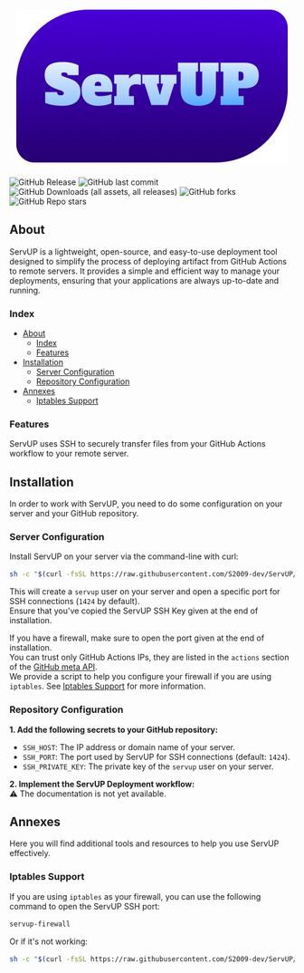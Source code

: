<!-- ###############################################
# ServUP  Copyright (C) 2025  S2009                #
# LICENSE: GPL-3.0                                 #
# Source Code: https://github.com/S2009-dev/ServUP #
#################################################### -->

# <center>[![ServUp Banner](./src/logo.png)](https://github.com/marketplace/actions/servup-deployment)</center>

![GitHub Release](https://img.shields.io/github/v/release/S2009-dev/ServUP)
![GitHub last commit](https://img.shields.io/github/last-commit/S2009-dev/ServUP)
![GitHub Downloads (all assets, all releases)](https://img.shields.io/github/downloads/S2009-dev/ServUP/total)
![GitHub forks](https://img.shields.io/github/forks/S2009-dev/ServUP)
![GitHub Repo stars](https://img.shields.io/github/stars/S2009-dev/ServUP)

## About

ServUP is a lightweight, open-source, and easy-to-use deployment tool designed to simplify the process of deploying artifact from GitHub Actions to remote servers. It provides a simple and efficient way to manage your deployments, ensuring that your applications are always up-to-date and running.

### Index

- [About](#about)
  - [Index](#index)
  - [Features](#features)
- [Installation](#installation)
  - [Server Configuration](#server-configuration)
  - [Repository Configuration](#repository-configuration)
- [Annexes](#annexes)
  - [Iptables Support](#iptables-support)

### Features

ServUP uses SSH to securely transfer files from your GitHub Actions workflow to your remote server.

## Installation

In order to work with ServUP, you need to do some configuration on your server and your GitHub repository.

### Server Configuration

Install ServUP on your server via the command-line with curl:

```sh
sh -c "$(curl -fsSL https://raw.githubusercontent.com/S2009-dev/ServUP/main/tools/install.sh)"
```

This will create a `servup` user on your server and open a specific port for SSH connections (`1424` by default).  
Ensure that you've copied the ServUP SSH Key given at the end of installation.

If you have a firewall, make sure to open the port given at the end of installation.  
You can trust only GitHub Actions IPs, they are listed in the `actions` section of the [GitHub meta API](https://api.github.com/meta).  
We provide a script to help you configure your firewall if you are using `iptables`. See [Iptables Support](#iptables-support) for more information.

### Repository Configuration

**1. Add the following secrets to your GitHub repository:**

- `SSH_HOST`: The IP address or domain name of your server.
- `SSH_PORT`: The port used by ServUP for SSH connections (default: `1424`).
- `SSH_PRIVATE_KEY`: The private key of the `servup` user on your server.

**2. Implement the ServUP Deployment workflow:**  
:warning: The documentation is not yet available.

## Annexes

Here you will find additional tools and resources to help you use ServUP effectively.

### Iptables Support

If you are using `iptables` as your firewall, you can use the following command to open the ServUP SSH port:

```sh
servup-firewall
```

Or if it's not working:

```sh
sh -c "$(curl -fsSL https://raw.githubusercontent.com/S2009-dev/ServUP/main/tools/firewall.sh)"
```
